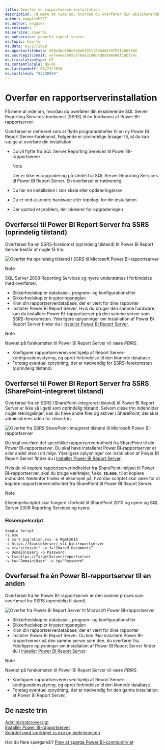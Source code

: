 ```yaml
---
title: Overfør en rapportserverinstallation
description: Få mere at vide om, hvordan du overfører din eksisterende SQL Server Reporting Services-forekomst til en forekomst af Power BI-rapportserver.
author: maggiesMSFT
ms.author: maggies
ms.reviewer: ''
ms.service: powerbi
ms.subservice: powerbi-report-server
ms.topic: how-to
ms.date: 01/17/2019
ms.openlocfilehash: 898e2bc688e9d3e819511288484f07511c809fb8
ms.sourcegitcommit: eef4eee24695570ae3186b4d8d99660df16bf54c
ms.translationtype: HT
ms.contentlocale: da-DK
ms.lasthandoff: 06/23/2020
ms.locfileid: "85238020"
---
```

# <a name="migrate-a-report-server-installation"></a>Overfør en rapportserverinstallation

Få mere at vide om, hvordan du overfører din eksisterende SQL Server Reporting Services-forekomst (SSRS) til en forekomst af Power BI-rapportserver.

Overførsel er defineret som at flytte programdatafiler til en ny Power BI Report Server-forekomst. Følgende er almindelige årsager til, at du kan vælge at overføre din installation:

* Du vil flytte fra SQL Server Reporting Services til Power BI-rapportserver
  
  > [!NOTE]
  > Der er ikke en opgradering på stedet fra SQL Server Reporting Services til Power BI Report Server. En overførsel er nødvendig.

* Du har en installation i stor skala eller opdateringskrav
* Du er ved at ændre hardware eller topologi for din installation
* Der opstod et problem, der blokerer for opgraderingen

## <a name="migrating-to-power-bi-report-server-from-ssrs-native-mode"></a>Overførsel til Power BI Report Server fra SSRS (oprindelig tilstand)

Overførsel fra en SSRS-forekomst (oprindelig tilstand) til Power BI Report Server består af nogle få trin.

![Overfør fra oprindelig tilstand i SSRS til Microsoft Power BI-rapportserver](media/migrate-report-server/migrate-from-ssrs-native.png "Overfør fra oprindelig tilstand i SSRS til Microsoft Power BI-rapportserver")

> [!NOTE]
> SQL Server 2008 Reporting Services og nyere understøttes i forbindelse med overførsel.

* Sikkerhedskopiér database-, program- og konfigurationsfiler
* Sikkerhedskopiér krypteringsnøglen
* Klon din rapportserverdatabase, der er vært for dine rapporter
* Installer Power BI Report Server. Hvis du bruger den samme hardware, kan du installere Power BI-rapportserver på den samme server som SSRS-forekomsten. Yderligere oplysninger om installation af Power BI Report Server finder du i [Installer Power BI Report Server](install-report-server.md).

> [!NOTE]
> Navnet på forekomsten til Power BI Report Server vil være *PBIRS*.

* Konfigurer rapportserveren ved hjælp af Report Server-konfigurationsstyring, og opret forbindelse til den klonede database.
* Foretag eventuel oprydning, der er nødvendig for SSRS-forekomsten (oprindelig tilstand)

## <a name="migration-to-power-bi-report-server-from-ssrs-sharepoint-integrated-mode"></a>Overførsel til Power BI Report Server fra SSRS (SharePoint-integreret tilstand)

Overførsel fra en SSRS (SharePoint-integreret tilstand) til Power BI Report Server er ikke så ligetil som oprindelig tilstand. Selvom disse trin indeholder nogle retningslinjer, kan du have andre filer og aktiver i SharePoint, der skal administreres uden for disse trin.

![Overfør fra SSRS SharePoint-integreret tilstand til Microsoft Power BI-rapportserver](media/migrate-report-server/migrate-from-ssrs-sharepoint.png "Overfør fra SSRS SharePoint-integreret tilstand til Microsoft Power BI-rapportserver")

Du skal overføre det specifikke rapportserverindhold fra SharePoint til din Power BI-rapportserver. Du skal have installeret Power BI-rapportserver et eller andet sted i dit miljø. Yderligere oplysninger om installation af Power BI Report Server finder du i [Installer Power BI Report Server](install-report-server.md).

Hvis du vil kopiere rapportserverindholdet fra SharePoint-miljøet til Power BI-rapportserver, skal du bruge værktøjer, f.eks. **rs.exe**, til at kopiere indholdet. Nedenfor findes et eksempel på, hvordan scriptet skal være for at kopiere rapportserverindholdet fra SharePoint til Power BI Report Server.

> [!NOTE]
> Eksempelscriptet skal fungere i forhold til SharePoint 2010 og nyere og SQL Server 2008 Reporting Services og nyere.

### <a name="sample-script"></a>Eksempelscript

```
Sample Script
rs.exe
-i ssrs_migration.rss -e Mgmt2010
-s https://SourceServer/_vti_bin/reportserver
-v st="sites/bi" -v f="Shared Documents“
-u Domain\User1 -p Password
-v ts=https://TargetServer/reportserver
-v tu="Domain\User" -v tp="Password"
```

## <a name="migrating-from-one-power-bi-report-server-to-another"></a>Overførsel fra én Power BI-rapportserver til en anden

Overførsel fra en Power BI-rapportserver er den samme proces som overførsel fra SSRS (oprindelig tilstand).

![Overfør fra Power BI Report Server til Microsoft Power BI-rapportserver](media/migrate-report-server/migrate-from-pbirs.png "Overfør fra Power BI Report Server til Microsoft Power BI-rapportserver")

* Sikkerhedskopiér database-, program- og konfigurationsfiler
* Sikkerhedskopiér krypteringsnøglen
* Klon din rapportserverdatabase, der er vært for dine rapporter
* Installer Power BI Report Server. Du *kan ikke* installere Power BI-rapportserver på den samme server som den, du overfører fra. Yderligere oplysninger om installation af Power BI Report Server finder du i [Installer Power BI Report Server](install-report-server.md).

> [!NOTE]
> Navnet på forekomsten til Power BI Report Server vil være *PBIRS*.

* Konfigurer rapportserveren ved hjælp af Report Server-konfigurationsstyring, og opret forbindelse til den klonede database.
* Foretag eventuel oprydning, der er nødvendig for den gamle installation af Power BI Report Server.

## <a name="next-steps"></a>De næste trin

[Administratoroversigt](admin-handbook-overview.md)  
[Installér Power BI-rapportserver](install-report-server.md)  
[Scriptet med værktøjet rs.exe og webtjenesten](https://docs.microsoft.com/sql/reporting-services/tools/script-with-the-rs-exe-utility-and-the-web-service)

Har du flere spørgsmål? [Prøv at spørge Power BI-community'et](https://community.powerbi.com/)